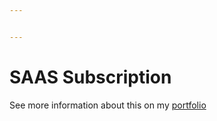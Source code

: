 ```yaml
---


---
```


<h1 id="saas-subscription">SAAS Subscription</h1>
<p> See more information about this on my <a href="https://arbaazmeghani.com/portfolio/saas-subscription/">portfolio</a><p>
